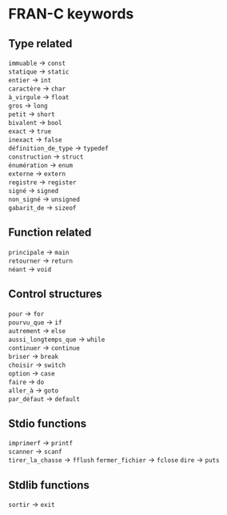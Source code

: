 # FRAN-C keywords

## Type related

`immuable` → `const`  
`statique` → `static`  
`entier` → `int`  
`caractère` → `char`  
`à_virgule` → `float`  
`gros` → `long`  
`petit` → `short`  
`bivalent` → `bool`  
`exact` → `true`  
`inexact` → `false`  
`définition_de_type` → `typedef`  
`construction` → `struct`  
`énumération` → `enum`  
`externe` → `extern`  
`registre` → `register`  
`signé` → `signed`  
`non_signé` → `unsigned`  
`gabarit_de` → `sizeof`  

## Function related

`principale` → `main`  
`retourner` → `return`  
`néant` → `void`  

## Control structures

`pour` → `for`  
`pourvu_que` → `if`  
`autrement` → `else`  
`aussi_longtemps_que` → `while`  
`continuer` → `continue`  
`briser` → `break`  
`choisir` → `switch`  
`option` → `case`  
`faire` → `do`  
`aller_à` → `goto`  
`par_défaut` → `default`  

## Stdio functions

`imprimerf` → `printf`  
`scanner` → `scanf`  
`tirer_la_chasse` → `fflush`
`fermer_fichier` → `fclose`
`dire` → `puts`

## Stdlib functions

`sortir` → `exit`
